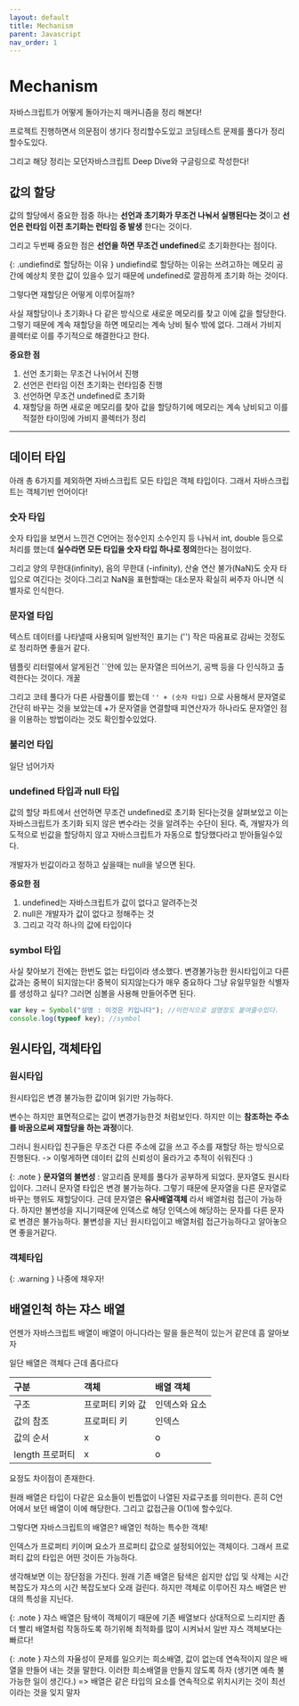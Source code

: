 ```yaml
---
layout: default
title: Mechanism
parent: Javascript
nav_order: 1
---
```


# Mechanism

자바스크립트가 어떻게 돌아가는지 매커니즘을 정리 해본다!

프로젝트 진행하면서 의문점이 생기다 정리할수도있고 코딩테스트 문제를 풀다가 정리할수도있다.

그리고 해당 정리는 모던자바스크립트 Deep Dive와 구글링으로 작성한다!

## 값의 할당

값의 할당에서 중요한 점중 하나는 **선언과 초기화가 무조건 나눠서 실행된다는 것**이고 **선언은 런타임 이전 초기화는 런타임 중 발생** 한다는 것이다.

그리고 두번째 중요한 점은 **선언을 하면 무조건 undefined**로 초기화한다는 점이다.

{: .undiefind로 할당하는 이유 }
undiefind로 할당하는 이유는 쓰려고하는 메모리 공간에 예상치 못한 값이 있을수 있기 때문에 undefined로 깔끔하게 초기화 하는 것이다.

그렇다면 재할당은 어떻게 이루어질까?

사실 재할당이나 초기화나 다 같은 방식으로 새로운 메모리를 찾고 이에 값을 할당한다. 그렇기 때문에 계속 재할당을 하면 메모리는 계속 낭비 될수 밖에 없다. 그래서 가비지 콜렉터로 이를 주기적으로 해결한다고 한다.

**중요한 점**

1. 선언 초기화는 무조건 나뉘어서 진행
2. 선언은 런타임 이전 초기화는 런타임중 진행
3. 선언하면 무조건 undefined로 초기화
4. 재할당을 하면 새로운 메모리를 찾아 값을 할당하기에 메모리는 계속 낭비되고 이를 적절한 타이밍에 가비지 콜렉터가 정리

---

## 데이터 타입

아래 총 6가지를 제외하면 자바스크립트 모든 타입은 객체 타입이다. 그래서 자바스크립트는 객체기반 언어이다!

### 숫자 타입

숫자 타입을 보면서 느낀건 C언어는 정수인지 소수인지 등 나눠서 int, double 등으로 처리를 했는데 **실수라면 모든 타입을 숫자 타입 하나로 정의**한다는 점이었다.

그리고 양의 무한대(infinity), 음의 무한대 (-infinity), 산술 연산 불가(NaN)도 숫자 타입으로 여긴다는 것이다.그리고 NaN을 표현할때는 대소문자 확실히 써주자 아니면 식별자로 인식한다.

### 문자열 타입

텍스트 데이터를 나타낼때 사용되며 일반적인 표기는 ('') 작은 따옴표로 감싸는 것정도로 정리하면 좋을거 같다.

템플릿 리터럴에서 알게된건 ``안에 있는 문자열은 띄어쓰기, 공백 등을 다 인식하고 출력한다는 것이다. 개꿀

그리고 코테 풀다가 다른 사람풀이를 봤는데 `'' + (숫자 타입)` 으로 사용해서 문자열로 간단히 바꾸는 것을 보았는데 +가 문자열을 연결할때 피연산자가 하나라도 문자열인 점을 이용하는 방법이라는 것도 확인할수있었다.

### 불리언 타입

일단 넘어가자

### undefined 타입과 null 타입

값의 할당 파트에서 선언하면 무조건 undefined로 초기화 된다는것을 살펴보았고 이는 자바스크립트가 초기화 되지 않은 변수라는 것을 알려주는 수단이 된다. 즉, 개발자가 의도적으로 빈값을 할당하지 않고 자바스크립트가 자동으로 할당했다라고 받아들일수있다.

개발자가 빈값이라고 정하고 싶을때는 null을 넣으면 된다.

**중요한 점**

1. undefined는 자바스크립트가 값이 없다고 알려주는것
2. null은 개발자가 값이 없다고 정해주는 것
3. 그리고 각각 하나의 값에 타입이다

### symbol 타입

사실 찾아보기 전에는 한번도 없는 타입이라 생소했다. 변경불가능한 원시타입이고 다른 값과는 중복이 되지않는다! 중복이 되지않는다가 매우 중요하다 그냥 유일무일한 식별자를 생성하고 싶다? 그러면 심볼을 사용해 만들어주면 된다.

```js
var key = Symbol("설명 : 이것은 키입니다"); //이런식으로 설명정도 붙여줄수있다.
console.log(typeof key); //symbol
```

## 원시타입, 객체타입

### 원시타입

원시타입은 변경 불가능한 값이며 읽기만 가능하다.

변수는 하지만 표면적으로는 값이 변경가능한것 처럼보인다. 하지만 이는 **참조하는 주소를 바꿈으로써 재할당을 하는 과정**이다.

그러니 원시타입 친구들은 무조건 다른 주소에 값을 쓰고 주소를 재할당 하는 방식으로 진행된다. -> 이렇게하면 데이터 값의 신뢰성이 올라가고 추적이 쉬워진다 :)

{: .note }
**문자열의 불변성** : 알고리즘 문제를 풀다가 공부하게 되었다. 문자열도 원시타입이다. 그러니 문자열 타입은 변경 불가능하다. 그렇기 때문에 문자열을 다른 문자열로 바꾸는 행위도 재할당이다. 근데 문자열은 **유사배열객체** 라서 배열처럼 접근이 가능하다. 하지만 불변성을 지니기때문에 인덱스로 해당 인덱스에 해당하는 문자를 다른 문자로 변경은 불가능하다. 불변성을 지닌 원시타입이고 배열처럼 접근가능하다고 알아놓으면 좋을거같다.

### 객체타입

{: .warning }
나중에 채우자!

## 배열인척 하는 쟈스 배열

언젠가 자바스크립트 배열이 배열이 아니다라는 말을 들은적이 있는거 같은데 흠 알아보자

일단 배열은 객체다 근데 좀다르다

| 구분            | 객체             | 배열 객체     |
| :-------------- | :--------------- | :------------ |
| 구조            | 프로퍼티 키와 값 | 인덱스와 요소 |
| 값의 참조       | 프로퍼티 키      | 인덱스        |
| 값의 순서       | x                | o             |
| length 프로퍼티 | x                | o             |

요정도 차이점이 존재한다.

원래 배열은 타입이 다같은 요소들이 빈틈없이 나열된 자료구조를 의미한다. 흔히 C언어에서 보던 배열이 이에 해당한다. 그리고 값접근을 O(1)에 할수있다.

그렇다면 자바스크립트의 배열은? 배열인 척하는 특수한 객체!

인덱스가 프로퍼티 키이며 요소가 프로퍼티 값으로 설정되어있는 객체이다. 그래서 프로퍼티 값의 타입은 어떤 것이든 가능하다.

생각해보면 이는 장단점을 가진다. 원래 기존 배열은 탐색은 쉽지만 삽입 및 삭제는 시간복잡도가 쟈스의 시간 복잡도보다 오래 걸린다. 하지만 객체로 이루어진 쟈스 배열은 반대의 특성을 지닌다.

{: .note }
쟈스 배열은 탐색이 객체이기 때문에 기존 배열보다 상대적으로 느리지만 좀더 빨리 배열처럼 작동하도록 하기위해 최적화를 많이 시켜놔서 일반 쟈스 객체보다는 빠르다!

{: .note }
쟈스의 자율성이 문제를 일으키는 희소배열, 값이 없는데 연속적이지 않은 배열을 만들어 내는 것을 말한다. 이러한 희소배열을 만들지 않도록 하자 (생기면 예측 불가능한 일이 생긴다.) => 배열은 같은 타입의 요소를 연속적으로 위치시키는 것이 최선이라는 것을 잊지 말자
